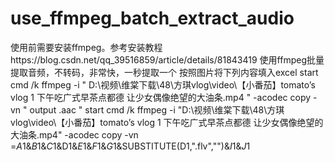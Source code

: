 # use_ffmpeg_batch_extract_audio
使用前需要安装ffmpeg。参考安装教程https://blog.csdn.net/qq_39516859/article/details/81843419
使用ffmpeg批量提取音频，不转码，非常快，一秒提取一个
按照图片将下列内容填入excel
start 	cmd /k ffmpeg -i 	"	D:\视频\维棠下载\48\方琪vlog\video\【小番茄】tomato’s vlog 1 下午吃广式早茶点都德 让少女偶像绝望的大油条.mp4	"	 -acodec copy -vn 	"	output	.aac	"	start cmd /k ffmpeg -i "D:\视频\维棠下载\48\方琪vlog\video\【小番茄】tomato’s vlog 1 下午吃广式早茶点都德 让少女偶像绝望的大油条.mp4" -acodec copy -vn =$A$1&$B$1&$C$1&D1&$E$1&$F$1&$G$1&SUBSTITUTE(D1,".flv","")&$I$1&$J$1
